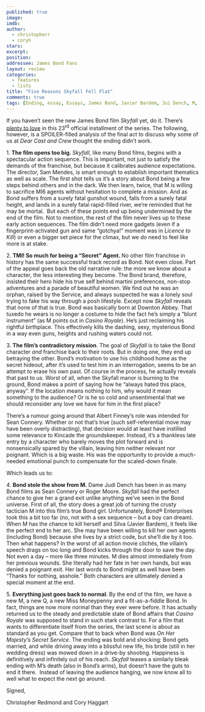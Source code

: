 ```yaml
---
published: true
image: 
imdb: 
author:
  - christopherr
  - coryh 
stars: 
excerpt: 
position: 
addressee: James Bond Fans
layout: review
categories:
  - features
  - lists
title: "Five Reasons Skyfall Fell Flat"
comments: true
tags: [Ending, essay, Essays, James Bond, Javier Bardem, Jui Dench, M, reasons, Skyfall, spoilers, top 5]
---
```



<p>If you haven&rsquo;t seen the new James Bond film <em>Skyfall </em>yet, do it. There&rsquo;s <a href="/letters/2012/11/9/skyfall.html">plenty to love</a> in this 23<sup>rd</sup> official installment of the series. The following, however, is a SPOILER-filled analysis of the final act to discuss why some of us at <em>Dear Cast and Crew</em> thought the ending didn&rsquo;t work.</p>
<p>1. <strong>The film opens too big. </strong><em>Skyfall</em>, like many Bond films, begins with a spectacular action sequence. This is important, not just to satisfy the demands of the franchise, but because it calibrates audience expectations. The director, Sam Mendes, is smart enough to establish important thematics as well as scale. The first shot tells us it&rsquo;s a story about Bond being a few steps behind others and in the dark. We then learn, twice, that M is willing to sacrifice MI6 agents without hesitation to complete a mission. And as Bond suffers from a surely fatal gunshot wound, falls from a surely fatal height, and lands in a surely fatal rapid-filled river, we&rsquo;re reminded that he may be mortal.&nbsp; But each of these points end up being undermined by the end of the film. Not to mention, the rest of the film never lives up to these early action sequences. The film didn&rsquo;t need more gadgets (even if a fingerprint-activated gun and same &ldquo;gotchya!&rdquo; moment was in <em>Licence to Kill</em>) or even a bigger set piece for the climax, but we do need to feel like more is at stake.</p>
<p>2. <strong>TMI! So much for being a &ldquo;Secret&rdquo; Agent. </strong>No other film franchise in history has the same successful track record as Bond. Not even close. Part of the appeal goes back the old narrative rule: the more we know about a character, the less interesting they become. The Bond brand, therefore, insisted their hero hide his true self behind martini preferences, non-stop adventures and a parade of beautiful women. We find out he was an orphan, raised by the Service, and always suspected he was a lonely soul trying to fake his way through a posh lifestyle. Except now <em>Skyfall</em> reveals that none of that is true. Bond was basically born at Downton Abbey. That tuxedo he wears is no longer a costume to hide the fact he&rsquo;s simply a &ldquo;blunt instrument&rdquo; (as M points out in <em>Casino Royale</em>). He&rsquo;s just reclaiming his rightful birthplace. This effectively kills the dashing, sexy, mysterious Bond in a way even guns, heights and rushing waters could not.</p>
<p>3. <strong>The film&rsquo;s contradictory mission</strong>. The goal of <em>Skyfall</em> is to take the Bond character <em>and</em> franchise back to their roots. But in doing one, they end up betraying the other. Bond&rsquo;s motivation to use his childhood home as the secret hideout, after it&rsquo;s used to test him in an interrogation, seems to be an attempt to erase his own past. Of course in the process, he actually reveals that past to us. Worst of all, when the Skyfall manor is burning to the ground, Bond makes a point of saying how he &ldquo;always hated this place, anyway&rdquo;. If the location means nothing to him, why would it mean something to the audience? Or is he so cold and unsentimental that we should reconsider any love we have for him in the first place?</p>
<p>There&rsquo;s a rumour going around that Albert Finney&rsquo;s role was intended for Sean Connery. Whether or not that&rsquo;s true (such self-referential move may have been overly distracting), that decision would at least have instilled some relevance to Kincade the groundskeeper. Instead, it&rsquo;s a thankless late entry by a character who barely moves the plot forward and is nonsensically spared by the villain, leaving him neither relevant nor poignant. Which is a big waste. His was the opportunity to provide a much-needed emotional punch to compensate for the scaled-down finale.</p>
<p>Which leads us to:</p>
<p>4. <strong>Bond stole the show from M.</strong> Dame Judi Dench has been in as many Bond films as Sean Connery or Roger Moore. <em>Skyfall</em> had the perfect chance to give her a grand exit unlike anything we&rsquo;ve seen in the Bond universe. First of all, the story does a great job of turning the crusty tactician M into this film&rsquo;s<em> </em>true Bond girl. Unfortunately, Bond<span class="st">&reg; Enterprises took this a bit too far (no, not with a sex sequence &ndash; but a boy can dream). When M has the chance to kill herself and Silva (Javier Bardem), it feels like the perfect end to her arc. She may have been willing to kill her own agents (including Bond) because she lives by a strict code, but she&rsquo;ll die by it too. Then what happens? In the worst of all action movie clich&eacute;s, the villain&rsquo;s speech drags on too long and Bond kicks through the door to save the day. Not even a day &ndash; more like three minutes. M dies almost immediately from her previous wounds. She literally had her fate in her own hands, but was denied a poignant exit. Her last words to Bond might as well have been &ldquo;Thanks for nothing, asshole.&rdquo; Both characters are ultimately denied a special moment at the end.</span></p>
<p>5. <strong>Everything just goes back to normal</strong>. By the end of the film, we have a new M, a new Q, a new Miss Moneypenny and a fit-as-a-fiddle Bond. In fact, things are now more normal than they ever were before. It has actually returned us to the steady and predictable state of Bond affairs that <em>Casino Royale</em> was supposed to stand in such stark contrast to. For a film that wants to differentiate itself from the series, the last scene is about as standard as you get. Compare that to back when Bond was <em>On Her Majesty&#8217;s Secret Service. </em>The ending was bold and shocking: Bond gets married, and while driving away into a blissful new life, his bride (still in her wedding dress) was mowed down in a drive-by shooting. Happiness is definitively and infinitely out of his reach. <em>Skyfall</em> teases a similarly bleak ending with M&rsquo;s death (also in Bond&rsquo;s arms), but doesn&rsquo;t have the guts to end it there.&nbsp; Instead of leaving the audience hanging, we now know all to well what to expect the next go around.</p>
<p>Signed,</p>
<p>Christopher Redmond and Cory Haggart</p></div>
